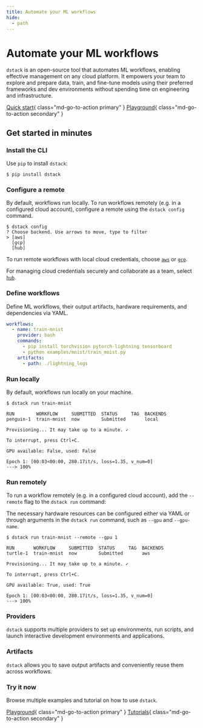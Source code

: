 ```yaml
---
title: Automate your ML workflows
hide:
  - path
---
```


# Automate your ML workflows

`dstack` is an open-source tool that automates ML workflows, enabling effective management on any cloud platform. It
empowers your team to explore and prepare data, train, and fine-tune models using their preferred frameworks and dev
environments without spending time on engineering and infrastructure.

[//]: # (`dstack` is designed with simplicity, developer productivity and ease of)
[//]: # (collaboration in mind.)

[//]: # (TODO: Dedicate a section or a page to features)

[Quick start](quick-start.md){ class="md-go-to-action primary" } [Playground](playground.md){ class="md-go-to-action secondary" }

## Get started in minutes

### Install the CLI

Use `pip` to install `dstack`:

<div class="termy">

```shell
$ pip install dstack
```

</div>

### Configure a remote

By default, workflows run locally. To run workflows remotely (e.g. in a configured cloud account),
configure a remote using the `dstack config` command.

<div class="termy">

```shell
$ dstack config
? Choose backend. Use arrows to move, type to filter
> [aws]
  [gcp]
  [hub]
```

</div>

To run remote workflows with local cloud credentials, choose [`aws`](setup/aws.md) or [`gcp`](setup/gcp.md). 

For managing cloud credentials securely and collaborate as a team, select [`hub`](setup/hub.md).

### Define workflows

Define ML workflows, their output artifacts, hardware requirements, and dependencies via YAML.

<div editor-title=".dstack/workflows/mnist.yaml">

```yaml
workflows:
  - name: train-mnist
    provider: bash
    commands:
      - pip install torchvision pytorch-lightning tensorboard
      - python examples/mnist/train_mnist.py
    artifacts:
      - path: ./lightning_logs
```

</div>

### Run locally

By default, workflows run locally on your machine.

<div class="termy">

```shell
$ dstack run train-mnist

RUN        WORKFLOW     SUBMITTED  STATUS     TAG  BACKENDS
penguin-1  train-mnist  now        Submitted       local

Provisioning... It may take up to a minute. ✓

To interrupt, press Ctrl+C.

GPU available: False, used: False

Epoch 1: [00:03<00:00, 280.17it/s, loss=1.35, v_num=0]
---> 100%
```

</div>

### Run remotely

To run a workflow remotely (e.g. in a configured cloud account), add the `--remote` flag to the `dstack run` command:

The necessary hardware resources can be configured either via YAML or through arguments in the `dstack run` command, such
as `--gpu` and `--gpu-name`.

<div class="termy">

```shell
$ dstack run train-mnist --remote --gpu 1

RUN       WORKFLOW     SUBMITTED  STATUS     TAG  BACKENDS
turtle-1  train-mnist  now        Submitted       aws

Provisioning... It may take up to a minute. ✓

To interrupt, press Ctrl+C.

GPU available: True, used: True

Epoch 1: [00:03<00:00, 280.17it/s, loss=1.35, v_num=0]
---> 100%
```

</div>

### Providers

`dstack` supports multiple providers to set up environments, run scripts, and launch interactive development environments and applications.

### Artifacts

`dstack` allows you to save output artifacts and conveniently reuse them across workflows.

### Try it now

Browse multiple examples and tutorial on how to use `dstack`.

[Playground](playground.md){ class="md-go-to-action primary" } [Tutorials](tutorials/tensorboard.md){ class="md-go-to-action secondary" }

